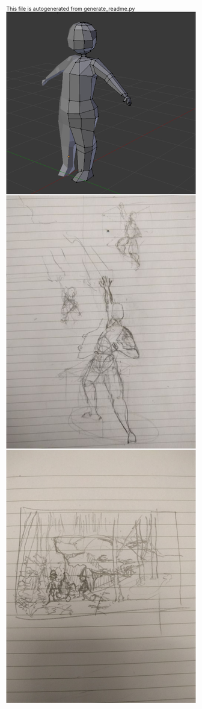This file is autogenerated from generate_readme.py
![](2018-09-19.png)
![](2018-09-20.jpg)
![](2018-09-24.jpg)
